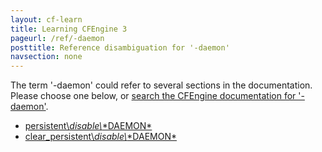 ```yaml
---
layout: cf-learn
title: Learning CFEngine 3
pageurl: /ref/-daemon
posttitle: Reference disambiguation for '-daemon'
navsection: none
---
```


The term '-daemon' could refer to several sections in the documentation. Please choose one below, or
[search the CFEngine documentation for '-daemon'](http://cfengine.com/docs/3.5/search.html?q=-daemon).

- [persistent\\_disable\\_\*DAEMON\*](http://cfengine.com/docs/3.5/reference-classes.html#persistent_disable_-daemon)
- [clear_persistent\\_disable\\_\*DAEMON\*](http://cfengine.com/docs/3.5/reference-classes.html#clear_persistent_disable_-daemon)
